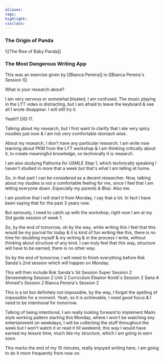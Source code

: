 ```yaml
---
aliases:  
tags:
highlight:  
cssclass:
---
```


### The Origin of Panda
![[The Rise of Baby Panda]]

### The Most Dangerous Writing App
This was an exercise given by [[Bianca Pereira]] in [[Bianca Pereira's Session 1]]

What is your research about?

I am very nervous or somewhat bloated, I am confused. The music playing in the LYT video is distracting, but I am afraid to leave the keyboard & see all I wrote disappear. I will still try it.

Yeah!!! DID IT.

Talking about my research, but I first want to clarify that I ate very spicy noodles just now & I am not very comfortable stomach wise.

About my research, I don't have any particular research. I am write now learning about PKM from the LYT workshop & I am thinking critically about it, to create meaningful knowledge, so technically it is research.

I am also studying Pathoma for USMLE Step 1, which technically speaking I haven't studied in more that a week but that's what I am telling at home.

So, in that part I can be considered as a decent researcher.
Now, talking about my studies is not a comfortable feeling for me, since I feel that I am letting everyone down. Especially my parents & Bhai. Also me.

I am positive that I will start it from Monday, I say that a lot. In fact I have been saying that for the past 3 years now.

But seriously, I need to catch up with the workshop, right now I am at my 3rd guide session of week 1.

So, by the end of tomorrow, oh by the way, while writing this I feel that this would be my journal for today & it is kind of fun writing like this, there is no time for doubting myself & my writing & in the process I write, without thinking about structure of any kind. I can truly feel that this way, structure will have to be earned, there is no other way.

So by the end of tomorrow, I will need to finish everything before Rok Sanda's 2nd session which will happen on Monday.

This will then include
Rok Sanda's 1st Session
Super Session 2
Sensemaking Session 2
Unit 2 Curriculum
Eleanor Konik's Session 2
Sana A Ahmed's Session 2
Bianca Pereira's Session 2

This is a lot but definitely not impossible, by the way, I forgot the spelling of impossible for a moment. Yeah, so it is achievable, I need good focus & I need to be intentional for tomorrow.

Talking of being intentional, I am really looking forward to implement Mami style working pattern starting this Monday, where I won't be watching any entertainment on weekdays, I will be collecting the stuff throughout the week but I won't watch it or read it till weekend, this way I would have earned my leisure time, much like my structure, which I am going to earn soon.

This marks the end of my 10 minutes, really enjoyed writing here, I am going to do it more frequently from now on.